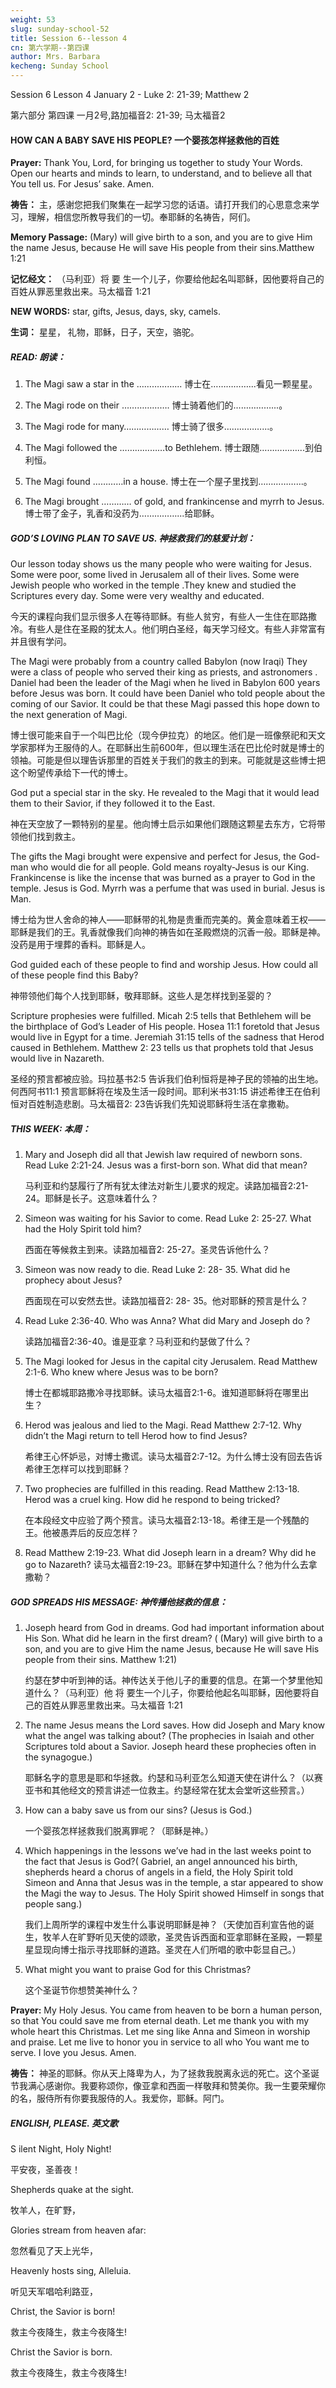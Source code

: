 ```yaml
---
weight: 53
slug: sunday-school-52
title: Session 6--lesson 4
cn: 第六学期--第四课
author: Mrs. Barbara
kecheng: Sunday School
---
```



Session 6 Lesson 4 January 2 - Luke 2: 21-39; Matthew 2

第六部分 第四课 一月2号,路加福音2: 21-39; 马太福音2

#### HOW CAN A BABY SAVE HIS PEOPLE? 一个婴孩怎样拯救他的百姓

**Prayer:** Thank You, Lord, for bringing us together to study Your Words. Open our hearts and minds to learn, to understand, and to believe all that You tell us. For Jesus’ sake. Amen.

**祷告：** 主，感谢您把我们聚集在一起学习您的话语。请打开我们的心思意念来学习，理解，相信您所教导我们的一切。奉耶稣的名祷告，阿们。

**Memory Passage:** (Mary) will give birth to a son, and you are to give Him the name Jesus, because He will save His people from their sins.Matthew 1:21

**记忆经文：** （马利亚）将 要 生一个儿子，你要给他起名叫耶稣，因他要将自己的百姓从罪恶里救出来。马太福音 1:21

**NEW WORDS:**   star, gifts, Jesus, days, sky, camels.

**生词：** 星星， 礼物，耶稣，日子，天空，骆驼。

##### READ: 朗读：
1. The Magi saw a star in the ……………...  博士在……………...看见一颗星星。

2. The Magi rode  on their ………………. 博士骑着他们的……………...。

3. The Magi rode for many………………
博士骑了很多……………...。

4. The Magi followed the ………………to Bethlehem.
博士跟随……………...到伯利恒。

5. The Magi found …………in a house.
博士在一个屋子里找到……………...。

6. The Magi brought ………… of gold, and frankincense and myrrh to Jesus.
博士带了金子，乳香和没药为……………...给耶稣。

##### GOD’S LOVING PLAN TO SAVE US. 神拯救我们的慈爱计划：

Our lesson today shows us the many people who were waiting for Jesus. Some were poor, some lived in Jerusalem all of  their lives. Some were Jewish people who worked in the temple .They knew and studied  the Scriptures every day. Some were very wealthy and educated.

今天的课程向我们显示很多人在等待耶稣。有些人贫穷，有些人一生住在耶路撒冷。有些人是住在圣殿的犹太人。他们明白圣经，每天学习经文。有些人非常富有并且很有学问。


The Magi  were probably from a country called Babylon (now Iraqi) They were a class of people who served their king as priests, and astronomers . Daniel had been the leader of the Magi when he lived in Babylon 600 years before Jesus was born. It could have been Daniel who told people about the coming of our Savior. It could be that these Magi passed this hope down to the next generation of Magi.

博士很可能来自于一个叫巴比伦（现今伊拉克）的地区。他们是一班像祭祀和天文学家那样为王服侍的人。在耶稣出生前600年，但以理生活在巴比伦时就是博士的领袖。可能是但以理告诉那里的百姓关于我们的救主的到来。可能就是这些博士把这个盼望传承给下一代的博士。

God put a special star in the sky. He revealed to the Magi that it would lead them to their Savior, if they followed it to the East.


神在天空放了一颗特别的星星。他向博士启示如果他们跟随这颗星去东方，它将带领他们找到救主。

The gifts the Magi brought were expensive and perfect for Jesus, the God-man who would die for all people.  Gold means royalty-Jesus is our King. Frankincense is like the incense that was burned as a prayer to God in the temple. Jesus is God. Myrrh was a perfume that was used in burial. Jesus is Man.

博士给为世人舍命的神人——耶稣带的礼物是贵重而完美的。黄金意味着王权——耶稣是我们的王。乳香就像我们向神的祷告如在圣殿燃烧的沉香一般。耶稣是神。没药是用于埋葬的香料。耶稣是人。

God guided each of these people to find and worship Jesus.  How could all of these people find this Baby?

神带领他们每个人找到耶稣，敬拜耶稣。这些人是怎样找到圣婴的？

Scripture prophesies were fulfilled.  Micah 2:5 tells that Bethlehem will be the birthplace of God’s  Leader of His people.  Hosea 11:1 foretold that Jesus would live in Egypt for a time. Jeremiah 31:15 tells of the sadness that Herod caused in Bethlehem.  Matthew 2: 23 tells us that prophets told that Jesus would live in Nazareth.

圣经的预言都被应验。玛拉基书2:5 告诉我们伯利恒将是神子民的领袖的出生地。何西阿书11:1 预言耶稣将在埃及生活一段时间。耶利米书31:15 讲述希律王在伯利恒对百姓制造悲剧。马太福音2: 23告诉我们先知说耶稣将生活在拿撒勒。

##### THIS WEEK: 本周：

1. Mary and Joseph did all that Jewish law required  of newborn sons. Read Luke 2:21-24. Jesus was a first-born son. What did that mean?

    马利亚和约瑟履行了所有犹太律法对新生儿要求的规定。读路加福音2:21-24。耶稣是长子。这意味着什么？

2. Simeon was waiting for his Savior to come.  Read Luke 2: 25-27. What had the Holy Spirit told him?

    西面在等候救主到来。读路加福音2: 25-27。圣灵告诉他什么？

3. Simeon was now ready to die. Read Luke 2: 28- 35. What did he prophecy about Jesus?

    西面现在可以安然去世。读路加福音2: 28- 35。他对耶稣的预言是什么？

4. Read Luke 2:36-40. Who was Anna? What did Mary and Joseph do ?

    读路加福音2:36-40。谁是亚拿？马利亚和约瑟做了什么？

5. The Magi looked for Jesus in the capital city Jerusalem.  Read Matthew 2:1-6. Who knew where Jesus was to be born?

    博士在都城耶路撒冷寻找耶稣。读马太福音2:1-6。谁知道耶稣将在哪里出生？

6. Herod was jealous and lied to the Magi. Read Matthew 2:7-12. Why didn’t the Magi return to tell Herod how to find Jesus?

    希律王心怀妒忌，对博士撒谎。读马太福音2:7-12。为什么博士没有回去告诉希律王怎样可以找到耶稣？

7. Two prophecies are fulfilled in this reading. Read Matthew 2:13-18. Herod was a cruel king. How did he respond to being tricked?

    在本段经文中应验了两个预言。读马太福音2:13-18。希律王是一个残酷的王。他被愚弄后的反应怎样？

8. Read Matthew 2:19-23.  What did Joseph learn in a dream? Why did he go to Nazareth?
读马太福音2:19-23。耶稣在梦中知道什么？他为什么去拿撒勒？

##### GOD SPREADS HIS MESSAGE: 神传播他拯救的信息：

1. Joseph heard from God in  dreams. God had important information about His Son. What did he learn in the first dream? ( (Mary) will give birth to a son, and you are to give Him the name Jesus, because He will save His people from their sins. Matthew 1:21)

    约瑟在梦中听到神的话。神传达关于他儿子的重要的信息。在第一个梦里他知道什么？（马利亚）他 将 要生一个儿子，你要给他起名叫耶稣，因他要将自己的百姓从罪恶里救出来。马太福音 1:21

2. The name Jesus means the Lord saves. How did Joseph and Mary know what the angel was talking about? (The prophecies in Isaiah and other Scriptures told about a Savior. Joseph heard these prophecies often in the synagogue.)

    耶稣名字的意思是耶和华拯救。约瑟和马利亚怎么知道天使在讲什么？（以赛亚书和其他经文的预言讲述一位救主。约瑟经常在犹太会堂听这些预言。）

3. How can a baby save us from our sins? (Jesus is God.)

    一个婴孩怎样拯救我们脱离罪呢？（耶稣是神。）

4. Which happenings in the lessons we’ve had in the last weeks point to the fact that Jesus is God?( Gabriel, an angel announced his birth, shepherds heard a chorus of angels in a field, the Holy Spirit told Simeon and Anna that Jesus was in the temple, a star appeared to show the Magi the way to Jesus. The Holy Spirit showed Himself in songs that people sang.)

    我们上周所学的课程中发生什么事说明耶稣是神？（天使加百利宣告他的诞生，牧羊人在旷野听见天使的颂歌，圣灵告诉西面和亚拿耶稣在圣殿，一颗星星显现向博士指示寻找耶稣的道路。圣灵在人们所唱的歌中彰显自己。）

5. What might you want to praise God for this Christmas?

    这个圣诞节你想赞美神什么？   

**Prayer:** My Holy Jesus. You came from heaven to be born a human person, so that You could save me from eternal death. Let me thank you with my whole heart this Christmas. Let me sing like Anna and Simeon in worship and praise. Let me live to honor you in service to all who You want me to serve. I love you Jesus. Amen.

**祷告：** 神圣的耶稣。你从天上降卑为人，为了拯救我脱离永远的死亡。这个圣诞节我满心感谢你。我要称颂你，像亚拿和西面一样敬拜和赞美你。我一生要荣耀你的名，服侍所有你要我服侍的人。我爱你，耶稣。阿门。

##### ENGLISH, PLEASE. 英文歌
S
ilent Night, Holy Night!

平安夜，圣善夜！

Shepherds quake at the sight.

牧羊人，在旷野，　　　　　

Glories stream from heaven afar:

忽然看见了天上光华，

Heavenly hosts sing, Alleluia.

听见天军唱哈利路亚，

Christ, the Savior is born!

救主今夜降生，救主今夜降生!

Christ the Savior is born.

救主今夜降生，救主今夜降生!
